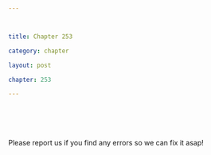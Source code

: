 ```yaml
---



title: Chapter 253

category: chapter

layout: post

chapter: 253

---
```




<br><br><br><br>
Please report us if you find any errors so we can fix it asap!